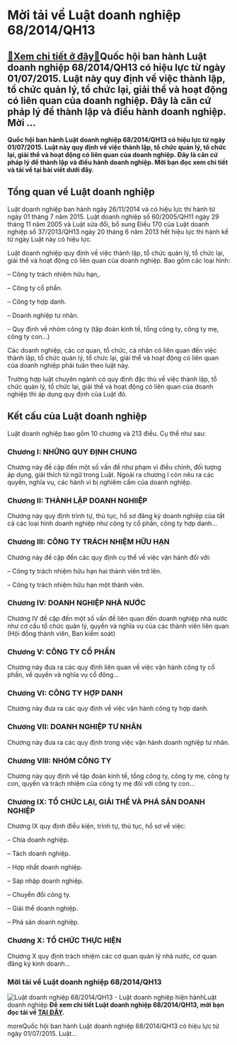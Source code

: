 Mời tải về Luật doanh nghiệp 68/2014/QH13
=========================================

[:gift:Xem chi tiết ở đây:gift:](https://hddtvn.com/moi-tai-ve-luat-doanh-nghiep-68-2014-qh13/)Quốc hội ban hành Luật doanh nghiệp 68/2014/QH13 có hiệu lực từ ngày 01/07/2015. Luật này quy định về việc thành lập, tổ chức quản lý, tổ chức lại, giải thể và hoạt động có liên quan của doanh nghiệp. Đây là căn cứ pháp lý để thành lập và điều hành doanh nghiệp. Mời …
----------------------------------------------------------------------------------------------------------------------------------------------------------------------------------------------------------------------------------------------------------------------------

**Quốc hội ban hành Luật doanh nghiệp 68/2014/QH13 có hiệu lực từ ngày 01/07/2015. Luật này quy định về việc thành lập, tổ chức quản lý, tổ chức lại, giải thể và hoạt động có liên quan của doanh nghiệp. Đây là căn cứ pháp lý để thành lập và điều hành doanh nghiệp. Mời bạn đọc xem chi tiết và tải về tại bài viết dưới đây.**



Tổng quan về Luật doanh nghiệp
------------------------------


Luật doanh nghiệp ban hành ngày 26/11/2014 và có hiệu lực thi hành từ ngày 01 tháng 7 năm 2015. Luật doanh nghiệp số 60/2005/QH11 ngày 29 tháng 11 năm 2005 và Luật sửa đổi, bổ sung Điều 170 của Luật doanh nghiệp số 37/2013/QH13 ngày 20 tháng 6 năm 2013 hết hiệu lực thi hành kể từ ngày Luật này có hiệu lực.


Luật doanh nghiệp quy định về việc thành lập, tổ chức quản lý, tổ chức lại, giải thể và hoạt động có liên quan của doanh nghiệp. Bao gồm các loại hình:


– Công ty trách nhiệm hữu hạn,.


– Công ty cổ phần.


– Công ty hợp danh.


– Doanh nghiệp tư nhân.


– Quy định về nhóm công ty (tập đoàn kinh tế, tổng công ty, công ty mẹ, công ty con…)


Các doanh nghiệp, các cơ quan, tổ chức, cá nhân có liên quan đến việc thành lập, tổ chức quản lý, tổ chức lại, giải thể và hoạt động có liên quan của doanh nghiệp phải tuân theo luật này.


Trường hợp luật chuyên ngành có quy định đặc thù về việc thành lập, tổ chức quản lý, tổ chức lại, giải thể và hoạt động có liên quan của doanh nghiệp thì áp dụng quy định của Luật đó.


Kết cấu của Luật doanh nghiệp
-----------------------------


Luật doanh nghiệp bao gồm 10 chương và 213 điều. Cụ thể như sau:


### Chương I: NHỮNG QUY ĐỊNH CHUNG


Chương này đề cập đến một số vấn đề như phạm vi điều chỉnh, đối tượng áp dụng, giải thích từ ngữ trong Luật. Ngoài ra chương I còn nêu ra các quyền, nghĩa vụ, các hành vi bị nghiêm cấm của doanh nghiệp.


### Chương II: THÀNH LẬP DOANH NGHIIỆP


Chương này quy định trình tự, thủ tục, hồ sơ đăng ký doanh nghiệp của tất cả các loại hình doanh nghiệp như công ty cổ phần, công ty hợp danh…


### Chương III: CÔNG TY TRÁCH NHIỆM HỮU HẠN


Chương này đề cập đến các quy định cụ thể về việc vận hành đối với:


– Công ty trách nhiệm hữu hạn hai thành viên trở lên.


– Công ty trách nhiệm hữu hạn một thành viên.


### Chương IV: DOANH NGHIỆP NHÀ NƯỚC


Chương IV đề cập đến một số vấn đề liên quan đến doanh nghiệp nhà nước như cơ cấu tổ chức quản lý, quyền và nghĩa vụ của các thành viên liên quan (Hội đồng thành viên, Ban kiểm soát)


### Chương V: CÔNG TY CỔ PHẦN


Chương này đưa ra các quy định liên quan về việc vận hành công ty cổ phần, về quyền và nghĩa vụ cổ đông…


### Chương VI: CÔNG TY HỢP DANH


Chương này đưa ra các quy định về việc vận hành công ty hợp danh.


### Chương VII: DOANH NGHIỆP TƯ NHÂN


Chương này đưa ra các quy định trong việc vận hành doanh nghiệp tư nhân.


### Chương VIII: NHÓM CÔNG TY


Chương này quy định về tập đoàn kinh tế, tổng công ty, công ty mẹ, công ty con, quyền và trách nhiệm của công ty mẹ đối với công ty con…


### Chương IX: TỔ CHỨC LẠI, GIẢI THỂ VÀ PHÁ SẢN DOANH NGHIỆP


Chương IX quy định điều kiện, trình tự, thủ tục, hồ sơ về việc:


– Chia doanh nghiệp.


– Tách doanh nghiệp.


– Hợp nhất doanh nghiệp.


– Sáp nhập doanh nghiệp.


– Chuyển đổi công ty.


– Giải thể doanh nghiệp.


– Phá sản doanh nghiệp.


### Chương X: TỔ CHỨC THỰC HIỆN


Chương X quy định trách nhiệm các cơ quan quản lý nhà nước, cơ quan đăng ký kinh doanh…


### Mời tải về Luật doanh nghiệp 68/2014/QH13


![Luật doanh nghiệp 68/2014/QH13 - Luật doanh nghiệp hiện hành](https://hddtvn.com/wp-content/uploads/2021/01/cropped-agoodscout-insurance-law.jpg "Luật doanh nghiệp 68/2014/QH13 - Luật doanh nghiệp hiện hành")Luật doanh nghiệp
**Để xem chi tiết Luật doanh nghiệp 68/2014/QH13, mời bạn đọc tải về [TẠI ĐÂY](http://www.mediafire.com/file/j9wjh5futjtcrg7/Luat_Doanh_Nghiep_68_2014_QH13_%25281%2529.doc/file).**


moreQuốc hội ban hành Luật doanh nghiệp 68/2014/QH13 có hiệu lực từ ngày 01/07/2015. Luật…

